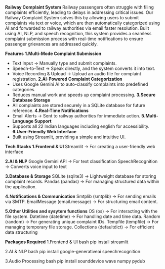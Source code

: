 **Railway Complaint System**
Railway passengers often struggle with filing complaints efficiently, leading to delays in addressing critical issues. Our Railway Complaint System solves this by allowing users to submit complaints via text or voice, which are then automatically categorized using AI and forwarded to railway authorities via email faster resolution.
Built using AI, NLP, and speech recognition, this system provides a seamless complaint submission process with real-time notifications to ensure passenger grievances are addressed quickly.

**Features**
**1.Multi-Mode Complaint Submission**
 - Text Input → Manually type and submit complaints.
 - Speech-to-Text → Speak directly, and the system converts it into text.
 - Voice Recording & Upload → Upload an audio file for complaint registration.
**2.AI-Powered Complaint Categorization**
 - Uses Google Gemini AI to auto-classify complaints into predefined categories.
 - Reduces manual work and speeds up complaint processing.
**3.Secure Database Storage**
 - All complaints are stored securely in a SQLite database for future reference.
**4.Real-Time Notifications**
 - Email Alerts → Sent to railway authorities for immediate action.
**5.Multi-Language Support**
 - Supports all 22 Indian languages including english for accessibility.
**6.User-Friendly Web Interface**
 - Built using Streamlit, providing a simple and intuitive UI.

**Tech Stacks**
**1.Frontend & UI**
   Streamlit → For creating a user-friendly web interface

**2.AI & NLP**
   Google Gemini API → For text classification
   SpeechRecognition → Converts voice input to text

**3.Database & Storage**
   SQLite (sqlite3) → Lightweight database for storing complaint records.
   Pandas (pandas) → For managing structured data within the application.

**4️.Notifications & Communication**
   Smtplib (smtplib) → For sending emails via SMTP.
   EmailMessage (email.message) → For structuring email content.

**5️.Other Utilities and sysytem functions**
   OS (os) → For interacting with the file system.
   Datetime (datetime) → For handling date and time data.
   Random (random) → For generating unique complaint IDs.
   Tempfile (tempfile) → For managing temporary file storage.
   Collections (defaultdict) → For efficient data structuring

**Packages Required**
1.Frontend & UI
bash pip install streamlit

2.AI & NLP
bash pip install google-generativeai speechrecognition 

3.Audio Processing
bash pip install sounddevice wave numpy pydub





   


